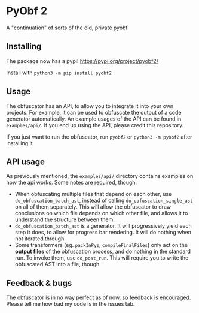 # PyObf 2

A "continuation" of sorts of the old, private pyobf.

## Installing
The package now has a pypi! https://pypi.org/project/pyobf2/

Install with `python3 -m pip install pyobf2`

## Usage

The obfuscator has an API, to allow you to integrate it into your own projects. For example, it can be used to obfuscate the output of a code generator automatically. An example usages of the API can be found in `examples/api/`. If you end up using the API, please credit this repository.

If you just want to run the obfuscator, run `pyobf2` or `python3 -m pyobf2` after installing it

## API usage
As previously mentioned, the `examples/api/` directory contains examples on how the api works. Some notes are required, though:
- When obfuscating multiple files that depend on each other, use `do_obfuscation_batch_ast`, instead of calling `do_obfuscation_single_ast` on all of them separately. This will allow the obfuscator to draw conclusions on which file depends on which other file, and allows it to understand the structure between them.
- `do_obfuscation_batch_ast` is a generator. It will progressively yield each step it does, to allow for progress bar rendering. It will do nothing when not iterated through.
- Some transformers (eg. `packInPyz`, `compileFinalFiles`) only act on the **output files** of the obfuscation process, and do nothing in the standard run. To invoke them, use `do_post_run`. This will require you to write the obfuscated AST into a file, though.

## Feedback & bugs

The obfuscator is in no way perfect as of now, so feedback is encouraged. Please tell me how bad my code is in the
issues tab.